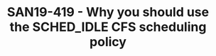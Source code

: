 ---
categories:
- san19
description: CFS scheduler has multiple policies, and SCHED_IDLE is one of them. Due
  to some recent optimizations included in scheduler around sched-idle, it has become
  an interesting policy and must be used by users going forward.
image:
  featured: 'true'
  path: /assets/images/featured-images/san19/SAN19-419.png
session_attendee_num: '21'
session_id: SAN19-419
session_room: Sunset IV (Session 2)
session_slot:
  end_time: '2019-09-26 12:55:00'
  start_time: '2019-09-26 12:30:00'
session_speakers:
- speaker_bio: Working in Linaro PMWG since 6 years now.
  speaker_company: Linaro
  speaker_image: /assets/images/speakers/san19/viresh-kumar.jpg
  speaker_location: ''
  speaker_name: Viresh Kumar
  speaker_position: Engineer
  speaker_url: ''
  speaker_username: viresh.kumar
session_track: Power Management
tag: session
tags:
- Open Source Development
title: SAN19-419 - Why you should use the SCHED_IDLE CFS scheduling policy
---
